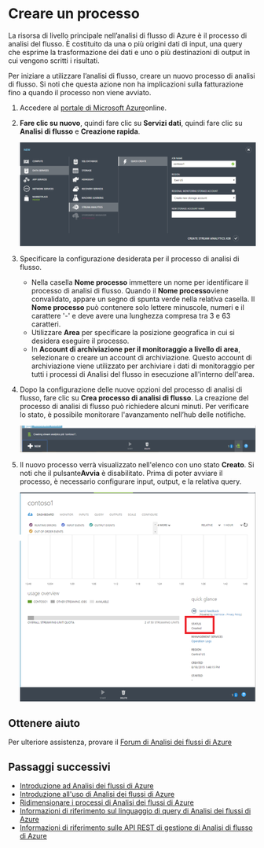 <properties 
	pageTitle="Creare un processo | Microsoft Azure" 
	description="Segmento del percorso di apprendimento relativo alla creazione del processo."
	documentationCenter=""
	services="stream-analytics"
	authors="jeffstokes72" 
	manager="paulettm" 
	editor="cgronlun"/>

<tags 
	ms.service="stream-analytics" 
	ms.devlang="na" 
	ms.topic="article" 
	ms.tgt_pltfrm="na" 
	ms.workload="data-services" 
	ms.date="09/09/2015" 
	ms.author="jeffstok"/>

# Creare un processo

La risorsa di livello principale nell’analisi di flusso di Azure è il processo di analisi del flusso. È costituito da una o più origini dati di input, una query che esprime la trasformazione dei dati e uno o più destinazioni di output in cui vengono scritti i risultati.

Per iniziare a utilizzare l’analisi di flusso, creare un nuovo processo di analisi di flusso. Si noti che questa azione non ha implicazioni sulla fatturazione fino a quando il processo non viene avviato.

1.  Accedere al [portale di Microsoft Azure](http://manage.windowsazure.com)online.
2.  **Fare clic su nuovo**, quindi fare clic su **Servizi dati**, quindi fare clic su **Analisi di flusso** e **Creazione rapida**.

    ![Procedura guidata creazione rapida](./media/stream-analytics-create-a-job/1-stream-analytics-create-a-job.png)

3.  Specificare la configurazione desiderata per il processo di analisi di flusso.
	- Nella casella **Nome processo** immettere un nome per identificare il processo di analisi di flusso. Quando il **Nome processo**viene convalidato, appare un segno di spunta verde nella relativa casella. Il **Nome processo** può contenere solo lettere minuscole, numeri e il carattere '-' e deve avere una lunghezza compresa tra 3 e 63 caratteri.
	- Utilizzare **Area** per specificare la posizione geografica in cui si desidera eseguire il processo.
	- In **Account di archiviazione per il monitoraggio a livello di area**, selezionare o creare un account di archiviazione. Questo account di archiviazione viene utilizzato per archiviare i dati di monitoraggio per tutti i processi di Analisi del flusso in esecuzione all'interno dell'area.

4.  Dopo la configurazione delle nuove opzioni del processo di analisi di flusso, fare clic su **Crea processo di analisi di flusso**. La creazione del processo di analisi di flusso può richiedere alcuni minuti. Per verificare lo stato, è possibile monitorare l'avanzamento nell’hub delle notifiche.

    ![Hub Notifiche](./media/stream-analytics-create-a-job/2-stream-analytics-create-a-job.png)

5.  Il nuovo processo verrà visualizzato nell'elenco con uno stato **Creato**. Si noti che il pulsante**Avvia** è disabilitato. Prima di poter avviare il processo, è necessario configurare input, output, e la relativa query.

    ![Stato processo](./media/stream-analytics-create-a-job/3-stream-analytics-create-a-job.png)

## Ottenere aiuto
Per ulteriore assistenza, provare il [Forum di Analisi dei flussi di Azure](https://social.msdn.microsoft.com/Forums/it-IT/home?forum=AzureStreamAnalytics)

## Passaggi successivi

- [Introduzione ad Analisi dei flussi di Azure](stream-analytics-introduction.md)
- [Introduzione all'uso di Analisi dei flussi di Azure](stream-analytics-get-started.md)
- [Ridimensionare i processi di Analisi dei flussi di Azure](stream-analytics-scale-jobs.md)
- [Informazioni di riferimento sul linguaggio di query di Analisi dei flussi di Azure](https://msdn.microsoft.com/library/azure/dn834998.aspx)
- [Informazioni di riferimento sulle API REST di gestione di Analisi di flusso di Azure](https://msdn.microsoft.com/library/azure/dn835031.aspx)

<!---HONumber=Sept15_HO2-->
